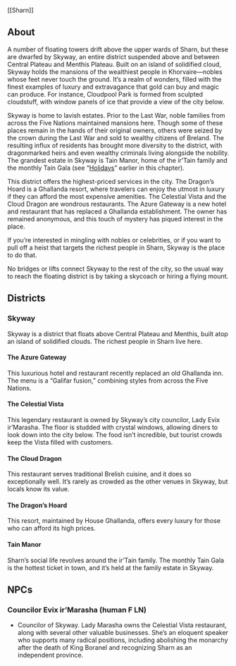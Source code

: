 [[Sharn]]

## About
A number of floating towers drift above the upper wards of Sharn, but these are dwarfed by Skyway, an entire district suspended above and between Central Plateau and Menthis Plateau. Built on an island of solidified cloud, Skyway holds the mansions of the wealthiest people in Khorvaire—nobles whose feet never touch the ground. It’s a realm of wonders, filled with the finest examples of luxury and extravagance that gold can buy and magic can produce. For instance, Cloudpool Park is formed from sculpted cloudstuff, with window panels of ice that provide a view of the city below.

Skyway is home to lavish estates. Prior to the Last War, noble families from across the Five Nations maintained mansions here. Though some of these places remain in the hands of their original owners, others were seized by the crown during the Last War and sold to wealthy citizens of Breland. The resulting influx of residents has brought more diversity to the district, with dragonmarked heirs and even wealthy criminals living alongside the nobility. The grandest estate in Skyway is Tain Manor, home of the ir’Tain family and the monthly Tain Gala (see “[Holidays](https://www.dndbeyond.com/sources/erftlw/sharn-city-of-towers#Holidays)” earlier in this chapter).

This district offers the highest-priced services in the city. The Dragon’s Hoard is a Ghallanda resort, where travelers can enjoy the utmost in luxury if they can afford the most expensive amenities. The Celestial Vista and the Cloud Dragon are wondrous restaurants. The Azure Gateway is a new hotel and restaurant that has replaced a Ghallanda establishment. The owner has remained anonymous, and this touch of mystery has piqued interest in the place.

If you’re interested in mingling with nobles or celebrities, or if you want to pull off a heist that targets the richest people in Sharn, Skyway is the place to do that.

No bridges or lifts connect Skyway to the rest of the city, so the usual way to reach the floating district is by taking a skycoach or hiring a flying mount.


## Districts

### Skyway
Skyway is a district that floats above Central Plateau and Menthis, built atop an island of solidified clouds. The richest people in Sharn live here.


#### The Azure Gateway
This luxurious hotel and restaurant recently replaced an old Ghallanda inn. The menu is a “Galifar fusion,” combining styles from across the Five Nations.


#### The Celestial Vista
This legendary restaurant is owned by Skyway’s city councilor, Lady Evix ir’Marasha. The floor is studded with crystal windows, allowing diners to look down into the city below. The food isn’t incredible, but tourist crowds keep the Vista filled with customers.


#### The Cloud Dragon
This restaurant serves traditional Brelish cuisine, and it does so exceptionally well. It’s rarely as crowded as the other venues in Skyway, but locals know its value.


#### The Dragon’s Hoard
This resort, maintained by House Ghallanda, offers every luxury for those who can afford its high prices.


#### Tain Manor
Sharn’s social life revolves around the ir’Tain family. The monthly Tain Gala is the hottest ticket in town, and it’s held at the family estate in Skyway.


## NPCs

### Councilor Evix ir’Marasha (human F LN) 
* Councilor of Skyway. Lady Marasha owns the Celestial Vista restaurant, along with several other valuable businesses. She’s an eloquent speaker who supports many radical positions, including abolishing the monarchy after the death of King Boranel and recognizing Sharn as an independent province.